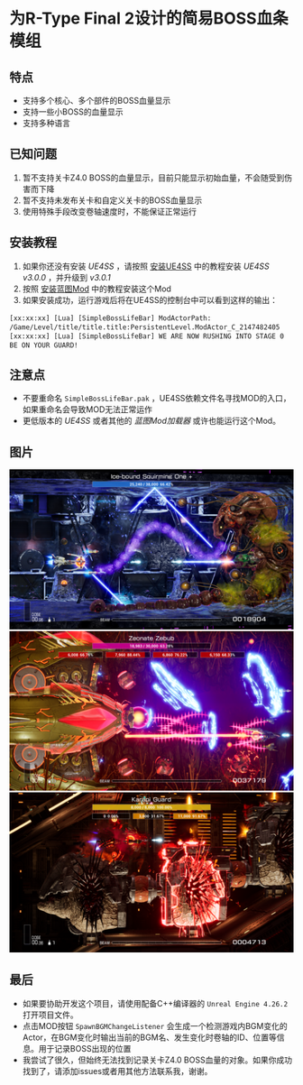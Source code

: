 # 为R-Type Final 2设计的简易BOSS血条模组

## 特点
- 支持多个核心、多个部件的BOSS血量显示
- 支持一些小BOSS的血量显示
- 支持多种语言

## 已知问题
1. 暂不支持关卡Z4.0 BOSS的血量显示，目前只能显示初始血量，不会随受到伤害而下降
2. 暂不支持未发布关卡和自定义关卡的BOSS血量显示
3. 使用特殊手段改变卷轴速度时，不能保证正常运行

## 安装教程
1. 如果你还没有安装 *UE4SS* ，请按照 [安装UE4SS](https://github.com/BLACKujira/RTF2ModdingGuide/blob/master/Chapter1_TheBasics/zhs/%E5%AE%89%E8%A3%85UE4SS.md) 中的教程安装 *UE4SS v3.0.0* ，并升级到 *v3.0.1*
2. 按照 [安装蓝图Mod](https://github.com/BLACKujira/RTF2ModdingGuide/blob/master/Chapter1_TheBasics/zhs/%E5%AE%89%E8%A3%85%E8%93%9D%E5%9B%BEMod.md) 中的教程安装这个Mod
3. 如果安装成功，运行游戏后将在UE4SS的控制台中可以看到这样的输出：
```
[xx:xx:xx] [Lua] [SimpleBossLifeBar] ModActorPath: /Game/Level/title/title.title:PersistentLevel.ModActor_C_2147482405
[xx:xx:xx] [Lua] [SimpleBossLifeBar] WE ARE NOW RUSHING INTO STAGE 0 BE ON YOUR GUARD!
```

## 注意点
- 不要重命名 `SimpleBossLifeBar.pak` ，UE4SS依赖文件名寻找MOD的入口，如果重命名会导致MOD无法正常运作
- 更低版本的 *UE4SS* 或者其他的 *蓝图Mod加载器* 或许也能运行这个Mod。

## 图片
![Screenshot 1](Image/01.png)  
![Screenshot 2](Image/02.png)  
![Screenshot 3](Image/03.png)  

## 最后
- 如果要协助开发这个项目，请使用配备C++编译器的 `Unreal Engine 4.26.2` 打开项目文件。
- 点击MOD按钮 `SpawnBGMChangeListener` 会生成一个检测游戏内BGM变化的Actor，在BGM变化时输出当前的BGM名、发生变化时卷轴的ID、位置等信息。用于记录BOSS出现的位置
- 我尝试了很久，但始终无法找到记录关卡Z4.0 BOSS血量的对象。如果你成功找到了，请添加issues或者用其他方法联系我，谢谢。
